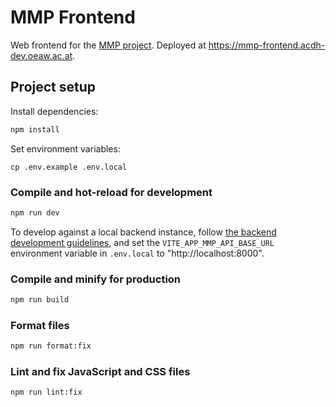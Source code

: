 # MMP Frontend

Web frontend for the [MMP project](https://github.com/acdh-oeaw/mmp). Deployed at
<https://mmp-frontend.acdh-dev.oeaw.ac.at>.

## Project setup

Install dependencies:

```bash
npm install
```

Set environment variables:

```
cp .env.example .env.local
```

### Compile and hot-reload for development

```bash
npm run dev
```

To develop against a local backend instance, follow
[the backend development guidelines](https://github.com/acdh-oeaw/mmp/blob/master/CONTRIBUTING.md),
and set the `VITE_APP_MMP_API_BASE_URL` environment variable in `.env.local` to
"http://localhost:8000".

### Compile and minify for production

```bash
npm run build
```

### Format files

```bash
npm run format:fix
```

### Lint and fix JavaScript and CSS files

```bash
npm run lint:fix
```

